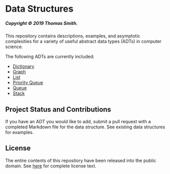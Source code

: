 # Data Structures
##### Copyright © 2019 Thomas Smith.
This repository contains descriptions, examples, and asymptotic complexities for
a variety of useful abstract data types (ADTs) in computer science.

The following ADTs are currently included:
 - [Dictionary](./dictionary.md)
 - [Graph](./graph.md)
 - [List](./list.md)
 - [Priority Queue](./priorityQueue.md)
 - [Queue](./queue.md)
 - [Stack](./stack.md)

## Project Status and Contributions
If you have an ADT you would like to add, submit a pull request with a completed
Markdown file for the data structure. See existing data structures for examples.

## License
The entire contents of this repository have been released into the public
domain. See [here](./LICENSE) for complete license text.
